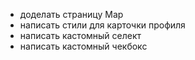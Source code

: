 - доделать страницу Map
- написать стили для карточки профиля
- написать кастомный селект
- написать кастомный чекбокс